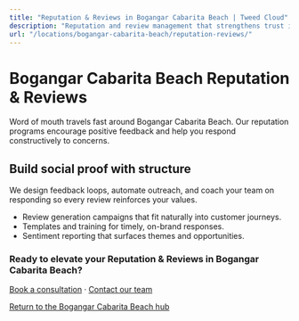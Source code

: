 ```yaml
---
title: "Reputation & Reviews in Bogangar Cabarita Beach | Tweed Cloud"
description: "Reputation and review management that strengthens trust in Bogangar Cabarita Beach."
url: "/locations/bogangar-cabarita-beach/reputation-reviews/"
---
```


# Bogangar Cabarita Beach Reputation & Reviews

Word of mouth travels fast around Bogangar Cabarita Beach. Our reputation programs encourage positive feedback and help you respond constructively to concerns.

## Build social proof with structure

We design feedback loops, automate outreach, and coach your team on responding so every review reinforces your values.

- Review generation campaigns that fit naturally into customer journeys.
- Templates and training for timely, on-brand responses.
- Sentiment reporting that surfaces themes and opportunities.

### Ready to elevate your Reputation & Reviews in Bogangar Cabarita Beach?

[Book a consultation](/consultation/) · [Contact our team](/contact/)

[Return to the Bogangar Cabarita Beach hub](/locations/bogangar-cabarita-beach/)
